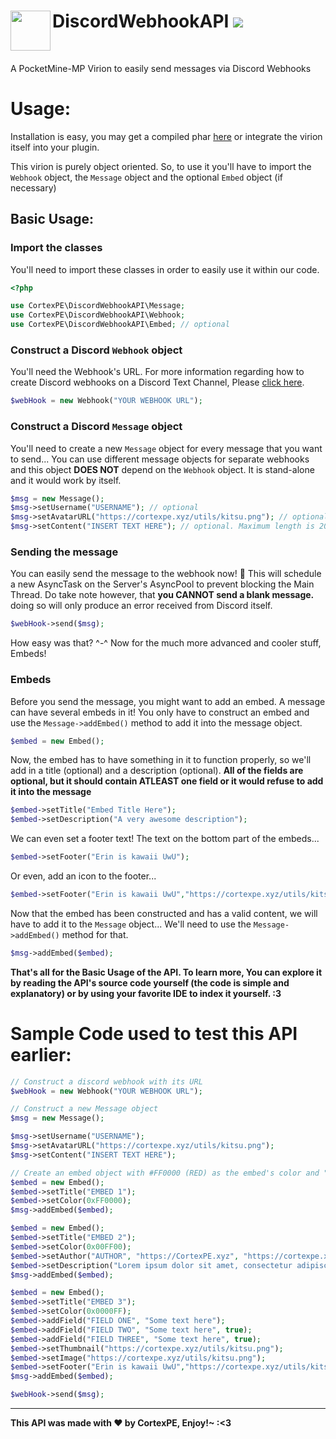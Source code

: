 <h1>DiscordWebhookAPI<img src="https://raw.githubusercontent.com/CortexPE/DiscordWebhookAPI/master/dwapi.png" height="64" width="64" align="left"></img>&nbsp;<img src="https://poggit.pmmp.io/ci.shield/CortexPE/DiscordWebhookAPI/~"></img></h1>
<br />

A PocketMine-MP Virion to easily send messages via Discord Webhooks

# Usage:
Installation is easy, you may get a compiled phar [here](https://poggit.pmmp.io/ci/CortexPE/DiscordWebhookAPI/~) or integrate the virion itself into your plugin.

This virion is purely object oriented. So, to use it you'll have to import the `Webhook` object, the `Message` object and the optional `Embed` object (if necessary)

## Basic Usage:
### Import the classes
You'll need to import these classes in order to easily use it within our code.
```php
<?php

use CortexPE\DiscordWebhookAPI\Message;
use CortexPE\DiscordWebhookAPI\Webhook;
use CortexPE\DiscordWebhookAPI\Embed; // optional
```
### Construct a Discord `Webhook` object
You'll need the Webhook's URL. For more information regarding how to create Discord webhooks on a Discord Text Channel, Please [click here](https://support.discordapp.com/hc/en-us/articles/228383668-Intro-to-Webhooks).
```php
$webHook = new Webhook("YOUR WEBHOOK URL");
```
### Construct a Discord `Message` object
You'll need to create a new `Message` object for every message that you want to send... You can use different message objects for separate webhooks and this object **DOES NOT** depend on the `Webhook` object. It is stand-alone and it would work by itself.
```php
$msg = new Message();
$msg->setUsername("USERNAME"); // optional
$msg->setAvatarURL("https://cortexpe.xyz/utils/kitsu.png"); // optional
$msg->setContent("INSERT TEXT HERE"); // optional. Maximum length is 2000 characters, the limit is set by discord, therefore it is not hardcoded within this API
```
### Sending the message
You can easily send the message to the webhook now! :tada: This will schedule a new AsyncTask on the Server's AsyncPool to prevent blocking the Main Thread. Do take note however, that **you CANNOT send a blank message.** doing so will only produce an error received from Discord itself.
```php
$webHook->send($msg);
```
How easy was that? ^-^ Now for the much more advanced and cooler stuff, Embeds!
### Embeds
Before you send the message, you might want to add an embed. A message can have several embeds in it! You only have to construct an embed and use the `Message->addEmbed()` method to add it into the message object.
```php
$embed = new Embed();
```
Now, the embed has to have something in it to function properly, so we'll add in a title (optional) and a description (optional). **All of the fields are optional, but it should contain ATLEAST one field or it would refuse to add it into the message**
```php
$embed->setTitle("Embed Title Here");
$embed->setDescription("A very awesome description");
```
We can even set a footer text! The text on the bottom part of the embeds...
```php
$embed->setFooter("Erin is kawaii UwU");
```
Or even, add an icon to the footer...
```php
$embed->setFooter("Erin is kawaii UwU","https://cortexpe.xyz/utils/kitsu.png");
```
Now that the embed has been constructed and has a valid content, we will have to add it to the `Message` object... We'll need to use the `Message->addEmbed()` method for that.
```php
$msg->addEmbed($embed);
```
**That's all for the Basic Usage of the API. To learn more, You can explore it by reading the API's source code yourself (the code is simple and explanatory) or by using your favorite IDE to index it yourself. :3**
# Sample Code used to test this API earlier:
```php
// Construct a discord webhook with its URL
$webHook = new Webhook("YOUR WEBHOOK URL");

// Construct a new Message object
$msg = new Message();

$msg->setUsername("USERNAME");
$msg->setAvatarURL("https://cortexpe.xyz/utils/kitsu.png");
$msg->setContent("INSERT TEXT HERE");

// Create an embed object with #FF0000 (RED) as the embed's color and "EMBED 1" as the title
$embed = new Embed();
$embed->setTitle("EMBED 1");
$embed->setColor(0xFF0000);
$msg->addEmbed($embed);

$embed = new Embed();
$embed->setTitle("EMBED 2");
$embed->setColor(0x00FF00);
$embed->setAuthor("AUTHOR", "https://CortexPE.xyz", "https://cortexpe.xyz/utils/kitsu.png");
$embed->setDescription("Lorem ipsum dolor sit amet, consectetur adipiscing elit.");
$msg->addEmbed($embed);

$embed = new Embed();
$embed->setTitle("EMBED 3");
$embed->setColor(0x0000FF);
$embed->addField("FIELD ONE", "Some text here");
$embed->addField("FIELD TWO", "Some text here", true);
$embed->addField("FIELD THREE", "Some text here", true);
$embed->setThumbnail("https://cortexpe.xyz/utils/kitsu.png");
$embed->setImage("https://cortexpe.xyz/utils/kitsu.png");
$embed->setFooter("Erin is kawaii UwU","https://cortexpe.xyz/utils/kitsu.png");
$msg->addEmbed($embed);

$webHook->send($msg);
```
-----
**This API was made with :heart: by CortexPE, Enjoy!~ :<3**
